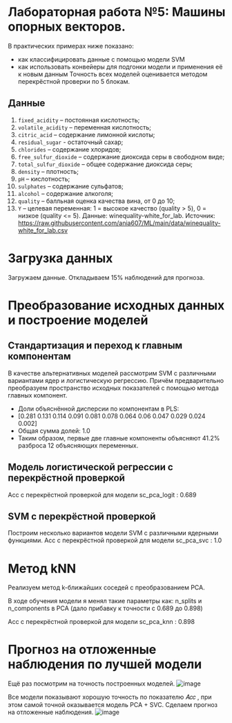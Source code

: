 # Лабораторная работа №5: Машины опорных векторов.

В практических примерах ниже показано:

* как классифицировать данные с помощью модели SVM
* как использовать конвейеры для подгонки модели и применения её к новым данным
Точность всех моделей оценивается методом перекрёстной проверки по 5 блокам.

## Данные

1.   `fixed_acidity` – постоянная кислотность;
2.   `volatile_acidity` – переменная кислотность;
3.   `citric_acid` – содержание лимонной кислоты;
4.   `residual_sugar` - остаточный сахар;
5.   `chlorides` – содержание хлоридов;
6.   `free_sulfur_dioxide` – содержание диоксида серы в свободном виде;
7.   `total_sulfur_dioxide` – общее содержание диоксида серы;
8.   `density` – плотность;
9.   `pH` – кислотность;
10.  `sulphates` – содержание сульфатов;
11.  `alcohol` – содержание алкоголя;
12.  `quality` – балльная оценка качества вина, от 0 до 10;
13.  `Y` – целевая переменная: 1 = высокое качество (quality > 5), 0 = низкое (quality <= 5).
Данные: winequality-white_for_lab. Источник: https://raw.githubusercontent.com/ania607/ML/main/data/winequality-white_for_lab.csv

# Загрузка данных

Загружаем данные. Откладываем 15% наблюдений для прогноза.

# Преобразование исходных данных и построение моделей
## Стандартизация и переход к главным компонентам

В качестве альтернативных моделей рассмотрим SVM с различными вариантами ядер и логистическую регрессию. Причём предварительно преобразуем пространство исходных показателей с помощью метода главных компонент.
* Доли объяснённой дисперсии по компонентам в PLS:
* [0.281 0.131 0.114 0.091 0.081 0.078 0.064 0.06  0.047 0.029 0.024 0.002] 
* Общая сумма долей: 1.0
* Таким образом, первые две главные компоненты объясняют 41.2% разброса 12 объясняющих переменных.
## Модель логистической регрессии с перекрёстной проверкой
Acc с перекрёстной проверкой  для модели sc_pca_logit : 0.689
## SVM с перекрёстной проверкой

Построим несколько вариантов модели SVM с различными ядерными функциями.
Acc с перекрёстной проверкой  для модели sc_pca_svc : 1.0
# Метод kNN
Реализуем метод k-ближайших соседей с преобразованием PCA.

В ходе обучения модели я менял такие параметры как: n_splits и n_components в PCA (дало прибавку к точности с 0.689 до 0.898)

Acc с перекрёстной проверкой  для модели sc_pca_knn : 0.898

# Прогноз на отложенные наблюдения по лучшей модели

Ещё раз посмотрим на точность построенных моделей. 
![image](https://user-images.githubusercontent.com/91901972/206786063-935fd6b9-021c-48ef-be38-6aada9e7f993.png)

Все модели показывают хорошую точность по показателю  𝐴𝑐𝑐 , при этом самой точной оказывается модель PCA + SVC. Сделаем прогноз на отложенные наблюдения.
![image](https://user-images.githubusercontent.com/91901972/206786265-7833d48b-1cf1-4c93-aa84-2679db6a3f40.png)
